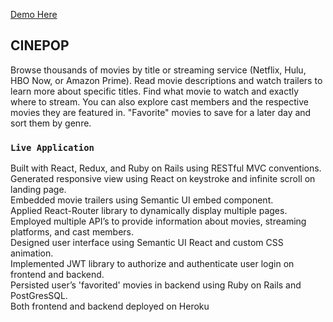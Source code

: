 [Demo Here](https://cinepop.herokuapp.com)

## CINEPOP
Browse thousands of movies by title or streaming service (Netflix, Hulu, HBO Now, or Amazon Prime). Read movie descriptions and watch trailers to learn more about specific titles. Find what movie to watch and exactly where to stream. You can also explore cast members and the respective movies they are featured in. "Favorite" movies to save for a later day and sort them by genre.

### `Live Application`
Built with React, Redux, and Ruby on Rails using RESTful MVC conventions. <br/>
Generated responsive view using React on keystroke and infinite scroll on landing page. <br/>
Embedded movie trailers using Semantic UI embed component. <br/>
Applied React-Router library to dynamically display multiple pages. <br/>
Employed multiple API’s to provide information about movies, streaming platforms, and cast members. <br/>
Designed user interface using Semantic UI React and custom CSS animation. <br/>
Implemented JWT library to authorize and authenticate user login on frontend and backend. <br/>
Persisted user’s 'favorited' movies in backend using Ruby on Rails and PostGresSQL. <br/>
Both frontend and backend deployed on Heroku

